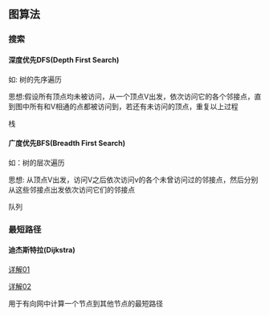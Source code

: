 ## 图算法

### 搜索

#### 深度优先DFS(Depth First Search)

如: 树的先序遍历 

思想:假设所有顶点均未被访问，从一个顶点V出发，依次访问它的各个邻接点，直到图中所有和V相通的点都被访问到，若还有未访问的顶点，重复以上过程

栈

#### 广度优先BFS(Breadth First Search)

如：树的层次遍历

思想: 从顶点V出发，访问V之后依次访问v的各个未曾访问过的邻接点，然后分别从这些邻接点出发依次访问它们的邻接点

队列

### 最短路径

#### 迪杰斯特拉(Dijkstra)

[详解01](http://data.biancheng.net/view/46.html)

[详解02](http://www.cnblogs.com/skywang12345/p/3711512.html)

用于有向网中计算一个节点到其他节点的最短路径
